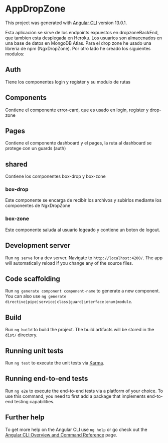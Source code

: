 # AppDropZone

This project was generated with [Angular CLI](https://github.com/angular/angular-cli) version 13.0.1.

Esta aplicación se sirve de los endpoints expuestos en dropzoneBackEnd, que tambien esta desplegada en Heroku. Los usuarios son almacenados en una base de datos en MongoDB Atlas.
Para el drop zone he usado una libreria de npm (NgxDropZone). 
Por otro lado he creado los siguientes modulos:

## Auth
Tiene los componentes login y register y su modulo de rutas

## Components 
Contiene el componente error-card, que es usado en login, register y drop-zone

## Pages
Contiene el componente dashboard y el pages, la ruta al dashboard se protege con un guards (auth) 

## shared
Contiene los componentes box-drop y box-zone
### box-drop
Este componente se encarga de recibir los archivos y subirlos mediante los componentes de NgxDropZone
### box-zone
Este componente saluda al usuario logeado y contiene un boton de logout.





## Development server

Run `ng serve` for a dev server. Navigate to `http://localhost:4200/`. The app will automatically reload if you change any of the source files.

## Code scaffolding

Run `ng generate component component-name` to generate a new component. You can also use `ng generate directive|pipe|service|class|guard|interface|enum|module`.

## Build

Run `ng build` to build the project. The build artifacts will be stored in the `dist/` directory.

## Running unit tests

Run `ng test` to execute the unit tests via [Karma](https://karma-runner.github.io).

## Running end-to-end tests

Run `ng e2e` to execute the end-to-end tests via a platform of your choice. To use this command, you need to first add a package that implements end-to-end testing capabilities.

## Further help

To get more help on the Angular CLI use `ng help` or go check out the [Angular CLI Overview and Command Reference](https://angular.io/cli) page.

